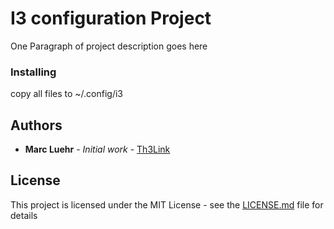 # I3 configuration Project

One Paragraph of project description goes here

### Installing

copy all files to ~/.config/i3

## Authors

* **Marc Luehr** - *Initial work* - [Th3Link](https://th3link.de)

## License

This project is licensed under the MIT License - see the [LICENSE.md](LICENSE.md) file for details
